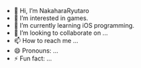 - 👋 Hi, I’m NakaharaRyutaro
- 👀 I’m interested in games.
- 🌱 I’m currently learning iOS programming.
- 💞️ I’m looking to collaborate on ...
- 📫 How to reach me ...
- 😄 Pronouns: ...
- ⚡ Fun fact: ...

<!---
NakaharaRyutaro/NakaharaRyutaro is a ✨ special ✨ repository because its `README.md` (this file) appears on your GitHub profile.
You can click the Preview link to take a look at your changes.
--->
